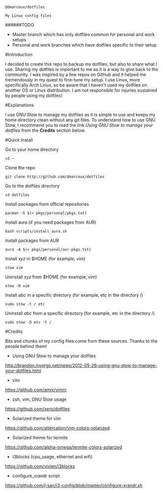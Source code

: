 ```
@dmarcoux/dotfiles

My Linux config files
```

######TODO
* Master branch which has only dotfiles common for personal and work setups
* Personal and work branches which have dotfiles specific to their setup



#Introduction

I decided to create this repo to backup my dotfiles, but also to share what I use. Sharing my dotfiles is important to me as it is a way to give back to the community. I was inspired by a few repos on GitHub and it helped me tremendously in my quest to fine-tune my setup. I use Linux, more specifically Arch Linux, so be aware that I haven't used my dotfiles on another OS or Linux distribution. I am not responsible for injuries sustained by people using my dotfiles!


#Explanations

I use GNU Stow to manage my dotfiles as it is simple to use and keeps my home directory clean without any git files. To understand how to use GNU Stow, I recommend you to read the link *Using GNU Stow to manage your dotfiles* from the **Credits** section below.


#Quick Install

Go to your home directory

```cd ~```

Clone the repo

```git clone http://github.com/dmarcoux/dotfiles```

Go to the dotfiles directory

```cd dotfiles```

Install packages from official repositories

```pacman -S $(< pkgs/personal/pkgs.txt)```

Install aura (if you need packages from AUR)

```bash scripts/install_aura.sh```

Install packages from AUR

```aura -A $(< pkgs/personal/aur-pkgs.txt)```

Install *xyz* in $HOME (for example, vim)

```stow vim```

Uninstall *xyz* from $HOME (for example, vim)

```stow -D vim```

Install *abc* in a specific directory (for example, etc in the directory /)

```sudo stow -t / etc```

Uninstall *abc* from a specific directory (for example, etc in the directory /)

```sudo stow -D etc -t /```


#Credits

Bits and chunks of my config files come from these sources. Thanks to the people behind them!

- Using GNU Stow to manage your dotfiles

http://brandon.invergo.net/news/2012-05-26-using-gnu-stow-to-manage-your-dotfiles.html

- vim

https://github.com/amix/vimrc

- zsh, vim, GNU Stow usage

https://github.com/xero/dotfiles

- Solarized theme for vim

https://github.com/altercation/vim-colors-solarized

- Solarized theme for termite

https://github.com/alpha-omega/termite-colors-solarized

- i3blocks (cpu_usage, ethernet and wifi)

https://github.com/vivien/i3blocks

- configure_xrandr script

https://github.com/j-san/i3-config/blob/master/configure-xrandr.sh
